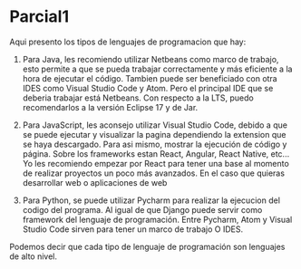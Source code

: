 # Parcial1

Aqui presento los tipos de lenguajes de programacion que hay:
1) Para Java, les recomiendo utilizar Netbeans como marco de trabajo, esto permite a que se pueda trabajar correctamente y más eficiente a la hora de ejecutar el código. Tambien puede ser beneficiado con otra IDES como Visual Studio Code y Atom. Pero el principal IDE que se deberia trabajar está Netbeans. Con respecto a la LTS, puedo recomendarlos a la versión Eclipse 17 y de Jar.

2) Para JavaScript, les aconsejo utilizar Visual Studio Code, debido a que se puede ejecutar y visualizar la pagina dependiendo la extension que se haya descargado. Para asi mismo, mostrar la ejecución de código y página. Sobre los frameworks estan React, Angular, React Native, etc... Yo les recomiendo empezar por React para tener una base al momento de realizar proyectos un poco más avanzados. En el caso que quieras desarrollar web o aplicaciones de web

3) Para Python, se puede utilizar Pycharm para realizar la ejecucion del codigo del programa. Al igual de que Django puede servir como framework del lenguaje de programación. Entre Pycharm, Atom y Visual Studio Code sirven para tener un marco de trabajo O IDES.

Podemos decir que cada tipo de lenguaje de programación son lenguajes de alto nivel.
